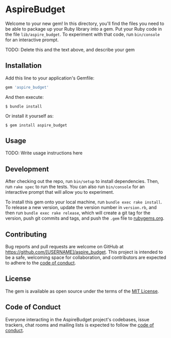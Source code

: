 # AspireBudget

Welcome to your new gem! In this directory, you'll find the files you need to be able to package up your Ruby library into a gem. Put your Ruby code in the file `lib/aspire_budget`. To experiment with that code, run `bin/console` for an interactive prompt.

TODO: Delete this and the text above, and describe your gem

## Installation

Add this line to your application's Gemfile:

```ruby
gem 'aspire_budget'
```

And then execute:

    $ bundle install

Or install it yourself as:

    $ gem install aspire_budget

## Usage

TODO: Write usage instructions here

## Development

After checking out the repo, run `bin/setup` to install dependencies. Then, run `rake spec` to run the tests. You can also run `bin/console` for an interactive prompt that will allow you to experiment.

To install this gem onto your local machine, run `bundle exec rake install`. To release a new version, update the version number in `version.rb`, and then run `bundle exec rake release`, which will create a git tag for the version, push git commits and tags, and push the `.gem` file to [rubygems.org](https://rubygems.org).

## Contributing

Bug reports and pull requests are welcome on GitHub at https://github.com/[USERNAME]/aspire_budget. This project is intended to be a safe, welcoming space for collaboration, and contributors are expected to adhere to the [code of conduct](https://github.com/[USERNAME]/aspire_budget/blob/master/CODE_OF_CONDUCT.md).


## License

The gem is available as open source under the terms of the [MIT License](https://opensource.org/licenses/MIT).

## Code of Conduct

Everyone interacting in the AspireBudget project's codebases, issue trackers, chat rooms and mailing lists is expected to follow the [code of conduct](https://github.com/[USERNAME]/aspire_budget/blob/master/CODE_OF_CONDUCT.md).

